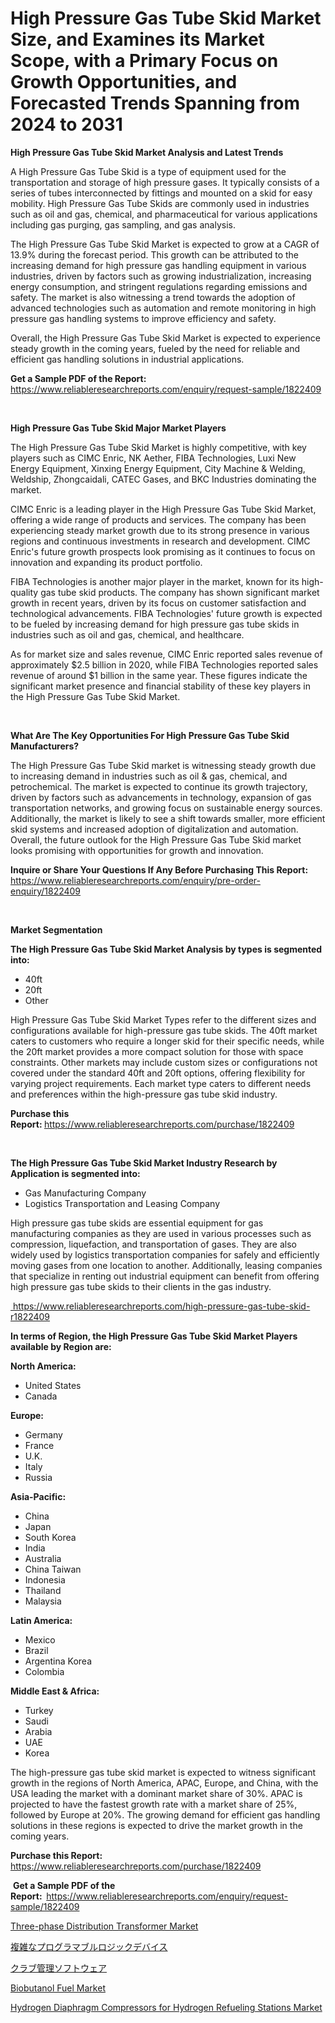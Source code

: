 <p><h1>High Pressure Gas Tube Skid Market Size, and Examines its Market Scope, with a Primary Focus on Growth Opportunities, and Forecasted Trends Spanning from 2024 to 2031</h1></p><p><strong>High Pressure Gas Tube Skid Market Analysis and Latest Trends</strong></p>
<p><p>A High Pressure Gas Tube Skid is a type of equipment used for the transportation and storage of high pressure gases. It typically consists of a series of tubes interconnected by fittings and mounted on a skid for easy mobility. High Pressure Gas Tube Skids are commonly used in industries such as oil and gas, chemical, and pharmaceutical for various applications including gas purging, gas sampling, and gas analysis.</p><p>The High Pressure Gas Tube Skid Market is expected to grow at a CAGR of 13.9% during the forecast period. This growth can be attributed to the increasing demand for high pressure gas handling equipment in various industries, driven by factors such as growing industrialization, increasing energy consumption, and stringent regulations regarding emissions and safety. The market is also witnessing a trend towards the adoption of advanced technologies such as automation and remote monitoring in high pressure gas handling systems to improve efficiency and safety.</p><p>Overall, the High Pressure Gas Tube Skid Market is expected to experience steady growth in the coming years, fueled by the need for reliable and efficient gas handling solutions in industrial applications.</p></p>
<p><strong>Get a Sample PDF of the Report:&nbsp;</strong> <a href="https://www.reliableresearchreports.com/enquiry/request-sample/1822409">https://www.reliableresearchreports.com/enquiry/request-sample/1822409</a></p>
<p>&nbsp;</p>
<p><strong>High Pressure Gas Tube Skid Major Market Players</strong></p>
<p><p>The High Pressure Gas Tube Skid Market is highly competitive, with key players such as CIMC Enric, NK Aether, FIBA Technologies, Luxi New Energy Equipment, Xinxing Energy Equipment, City Machine & Welding, Weldship, Zhongcaidali, CATEC Gases, and BKC Industries dominating the market.</p><p>CIMC Enric is a leading player in the High Pressure Gas Tube Skid Market, offering a wide range of products and services. The company has been experiencing steady market growth due to its strong presence in various regions and continuous investments in research and development. CIMC Enric's future growth prospects look promising as it continues to focus on innovation and expanding its product portfolio.</p><p>FIBA Technologies is another major player in the market, known for its high-quality gas tube skid products. The company has shown significant market growth in recent years, driven by its focus on customer satisfaction and technological advancements. FIBA Technologies' future growth is expected to be fueled by increasing demand for high pressure gas tube skids in industries such as oil and gas, chemical, and healthcare.</p><p>As for market size and sales revenue, CIMC Enric reported sales revenue of approximately $2.5 billion in 2020, while FIBA Technologies reported sales revenue of around $1 billion in the same year. These figures indicate the significant market presence and financial stability of these key players in the High Pressure Gas Tube Skid Market.</p></p>
<p>&nbsp;</p>
<p><strong>What Are The Key Opportunities For High Pressure Gas Tube Skid Manufacturers?</strong></p>
<p><p>The High Pressure Gas Tube Skid market is witnessing steady growth due to increasing demand in industries such as oil & gas, chemical, and petrochemical. The market is expected to continue its growth trajectory, driven by factors such as advancements in technology, expansion of gas transportation networks, and growing focus on sustainable energy sources. Additionally, the market is likely to see a shift towards smaller, more efficient skid systems and increased adoption of digitalization and automation. Overall, the future outlook for the High Pressure Gas Tube Skid market looks promising with opportunities for growth and innovation.</p></p>
<p><strong>Inquire or Share Your Questions If Any Before Purchasing This Report:</strong> <a href="https://www.reliableresearchreports.com/enquiry/pre-order-enquiry/1822409">https://www.reliableresearchreports.com/enquiry/pre-order-enquiry/1822409</a></p>
<p>&nbsp;</p>
<p><strong>Market Segmentation</strong></p>
<p><strong>The High Pressure Gas Tube Skid Market Analysis by types is segmented into:</strong></p>
<p><ul><li>40ft</li><li>20ft</li><li>Other</li></ul></p>
<p><p>High Pressure Gas Tube Skid Market Types refer to the different sizes and configurations available for high-pressure gas tube skids. The 40ft market caters to customers who require a longer skid for their specific needs, while the 20ft market provides a more compact solution for those with space constraints. Other markets may include custom sizes or configurations not covered under the standard 40ft and 20ft options, offering flexibility for varying project requirements. Each market type caters to different needs and preferences within the high-pressure gas tube skid industry.</p></p>
<p><strong>Purchase this Report:&nbsp;</strong><a href="https://www.reliableresearchreports.com/purchase/1822409">https://www.reliableresearchreports.com/purchase/1822409</a></p>
<p>&nbsp;</p>
<p><strong>The High Pressure Gas Tube Skid Market Industry Research by Application is segmented into:</strong></p>
<p><ul><li>Gas Manufacturing Company</li><li>Logistics Transportation and Leasing Company</li></ul></p>
<p><p>High pressure gas tube skids are essential equipment for gas manufacturing companies as they are used in various processes such as compression, liquefaction, and transportation of gases. They are also widely used by logistics transportation companies for safely and efficiently moving gases from one location to another. Additionally, leasing companies that specialize in renting out industrial equipment can benefit from offering high pressure gas tube skids to their clients in the gas industry.</p></p>
<p><a href="https://www.reliableresearchreports.com/high-pressure-gas-tube-skid-r1822409">&nbsp;https://www.reliableresearchreports.com/high-pressure-gas-tube-skid-r1822409</a></p>
<p><strong>In terms of Region, the High Pressure Gas Tube Skid Market Players available by Region are:</strong></p>
<p>
    <p> <strong> North America: </strong>
        <ul>
            <li>United States</li>
            <li>Canada</li>
        </ul>
        </p> 
    <p> <strong> Europe: </strong>
        <ul>
            <li>Germany</li>
            <li>France</li>
            <li>U.K.</li>
            <li>Italy</li>
            <li>Russia</li>
        </ul>
        </p> 
    <p> <strong> Asia-Pacific: </strong>
        <ul>
            <li>China</li>
            <li>Japan</li>
            <li>South Korea</li>
            <li>India</li>
            <li>Australia</li>
            <li>China Taiwan</li>
            <li>Indonesia</li>
            <li>Thailand</li>
            <li>Malaysia</li>
        </ul>
        </p> 
    <p> <strong> Latin America: </strong>
        <ul>
            <li>Mexico</li>
            <li>Brazil</li>
            <li>Argentina Korea</li>
            <li>Colombia</li>
        </ul>
        </p> 
    <p> <strong> Middle East & Africa: </strong>
        <ul>
            <li>Turkey</li>
            <li>Saudi</li>
            <li>Arabia</li>
            <li>UAE</li>
            <li>Korea</li>
        </ul>
    </p>
    </p>
<p><p>The high-pressure gas tube skid market is expected to witness significant growth in the regions of North America, APAC, Europe, and China, with the USA leading the market with a dominant market share of 30%. APAC is projected to have the fastest growth rate with a market share of 25%, followed by Europe at 20%. The growing demand for efficient gas handling solutions in these regions is expected to drive the market growth in the coming years.</p></p>
<p><strong>Purchase this Report: </strong><a href="https://www.reliableresearchreports.com/purchase/1822409">https://www.reliableresearchreports.com/purchase/1822409</a></p>
<p>&nbsp;<strong>Get a Sample PDF of the Report:&nbsp;&nbsp;</strong><a href="https://www.reliableresearchreports.com/enquiry/request-sample/1822409">https://www.reliableresearchreports.com/enquiry/request-sample/1822409</a></p>
<p><strong></strong></p>
<p><p><a href="https://github.com/jaidynmorantestelletmjzya/Market-Research-Report-List-2/blob/main/three-phase-distribution-transformer-market.md">Three-phase Distribution Transformer Market</a></p><p><a href="https://github.com/efcvopdgkdx128/Market-Research-Report-List-1/blob/main/727759541118.md">複雑なプログラマブルロジックデバイス</a></p><p><a href="https://github.com/dawson566/Market-Research-Report-List-1/blob/main/446171641117.md">クラブ管理ソフトウェア</a></p><p><a href="https://issuu.com/reportprime-2/docs/biobutanol-fuel-market-size-2030.pptx">Biobutanol Fuel Market</a></p><p><a href="https://github.com/ruddyyedelwadw/Market-Research-Report-List-2/blob/main/hydrogen-diaphragm-compressors-for-hydrogen-refueling-stations-market.md">Hydrogen Diaphragm Compressors for Hydrogen Refueling Stations Market</a></p></p>